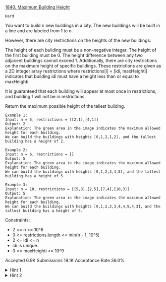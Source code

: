 [1840. Maximum Building Height](https://leetcode.com/problems/maximum-building-height/)

`Hard`

You want to build n new buildings in a city. The new buildings will be built in a line and are labeled from 1 to n.

However, there are city restrictions on the heights of the new buildings:

The height of each building must be a non-negative integer.
The height of the first building must be 0.
The height difference between any two adjacent buildings cannot exceed 1.
Additionally, there are city restrictions on the maximum height of specific buildings. These restrictions are given as a 2D integer array restrictions where restrictions[i] = [idi, maxHeighti] indicates that building idi must have a height less than or equal to maxHeighti.

It is guaranteed that each building will appear at most once in restrictions, and building 1 will not be in restrictions.

Return the maximum possible height of the tallest building.

```
Example 1:
Input: n = 5, restrictions = [[2,1],[4,1]]
Output: 2
Explanation: The green area in the image indicates the maximum allowed height for each building.
We can build the buildings with heights [0,1,2,1,2], and the tallest building has a height of 2.

Example 2:
Input: n = 6, restrictions = []
Output: 5
Explanation: The green area in the image indicates the maximum allowed height for each building.
We can build the buildings with heights [0,1,2,3,4,5], and the tallest building has a height of 5.

Example 3:
Input: n = 10, restrictions = [[5,3],[2,5],[7,4],[10,3]]
Output: 5
Explanation: The green area in the image indicates the maximum allowed height for each building.
We can build the buildings with heights [0,1,2,3,3,4,4,5,4,3], and the tallest building has a height of 5.
``` 

Constraints:

- 2 <= n <= 10^9
- 0 <= restrictions.length <= min(n - 1, 10^5)
- 2 <= idi <= n
- idi is unique.
- 0 <= maxHeighti <= 10^9

Accepted
6.9K
Submissions
19.1K
Acceptance Rate
36.0%

<details>
<summary>Hint 1</summary>

Is it possible to find the max height if given the height range of a particular building?

</details>
<details>
<summary>Hint 2</summary>

You can find the height range of a restricted building by doing 2 passes from the left and right.

</details>
